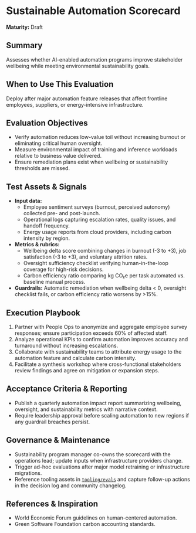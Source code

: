 # Sustainable Automation Scorecard

**Maturity:** Draft

## Summary
Assesses whether AI-enabled automation programs improve stakeholder wellbeing while meeting environmental sustainability goals.

## When to Use This Evaluation
Deploy after major automation feature releases that affect frontline employees, suppliers, or energy-intensive infrastructure.

## Evaluation Objectives
- Verify automation reduces low-value toil without increasing burnout or eliminating critical human oversight.
- Measure environmental impact of training and inference workloads relative to business value delivered.
- Ensure remediation plans exist when wellbeing or sustainability thresholds are missed.

## Test Assets & Signals
- **Input data:**
  - Employee sentiment surveys (burnout, perceived autonomy) collected pre- and post-launch.
  - Operational logs capturing escalation rates, quality issues, and handoff frequency.
  - Energy usage reports from cloud providers, including carbon intensity by region.
- **Metrics & rubrics:**
  - Wellbeing delta score combining changes in burnout (-3 to +3), job satisfaction (-3 to +3), and voluntary attrition rates.
  - Oversight sufficiency checklist verifying human-in-the-loop coverage for high-risk decisions.
  - Carbon efficiency ratio comparing kg CO₂e per task automated vs. baseline manual process.
- **Guardrails:** Automatic remediation when wellbeing delta < 0, oversight checklist fails, or carbon efficiency ratio worsens by >15%.

## Execution Playbook
1. Partner with People Ops to anonymize and aggregate employee survey responses; ensure participation exceeds 60% of affected staff.
2. Analyze operational KPIs to confirm automation improves accuracy and turnaround without increasing escalations.
3. Collaborate with sustainability teams to attribute energy usage to the automation feature and calculate carbon intensity.
4. Facilitate a synthesis workshop where cross-functional stakeholders review findings and agree on mitigation or expansion steps.

## Acceptance Criteria & Reporting
- Publish a quarterly automation impact report summarizing wellbeing, oversight, and sustainability metrics with narrative context.
- Require leadership approval before scaling automation to new regions if any guardrail breaches persist.

## Governance & Maintenance
- Sustainability program manager co-owns the scorecard with the operations lead; update inputs when infrastructure providers change.
- Trigger ad-hoc evaluations after major model retraining or infrastructure migrations.
- Reference tooling assets in [`tooling/evals`](../../tooling/evals/) and capture follow-up actions in the decision log and community changelog.

## References & Inspiration
- World Economic Forum guidelines on human-centered automation.
- Green Software Foundation carbon accounting standards.
